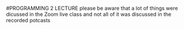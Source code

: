 #PROGRAMMING 2 LECTURE
please be aware that a lot of things were dicussed in the Zoom live class and not all of it was discussed in the recorded potcasts
